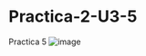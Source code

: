 # Practica-2-U3-5
Practica 5
![image](https://github.com/JulioCesarTorresMorales/Practica-2-U3-5/assets/149040136/4f73b04d-618b-423c-890c-0acbe8c2e21f)
